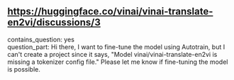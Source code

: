 ## https://huggingface.co/vinai/vinai-translate-en2vi/discussions/3

contains_question: yes  
question_part: Hi there, I want to fine-tune the model using Autotrain, but I can't create a project since it says, "Model vinai/vinai-translate-en2vi is missing a tokenizer config file." Please let me know if fine-tuning the model is possible.